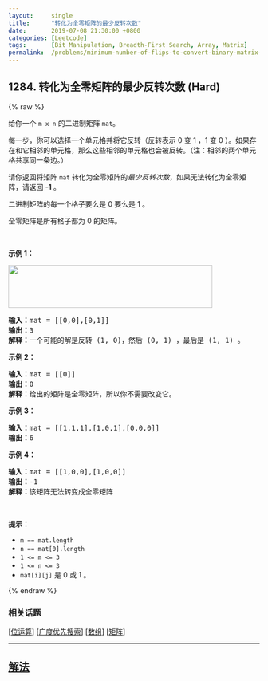 ```yaml
---
layout:     single
title:      "转化为全零矩阵的最少反转次数"
date:       2019-07-08 21:30:00 +0800
categories: [Leetcode]
tags:       [Bit Manipulation, Breadth-First Search, Array, Matrix]
permalink:  /problems/minimum-number-of-flips-to-convert-binary-matrix-to-zero-matrix/
---
```


## 1284. 转化为全零矩阵的最少反转次数 (Hard)

{% raw %}

<p>给你一个&nbsp;<code>m x n</code>&nbsp;的二进制矩阵&nbsp;<code>mat</code>。</p>

<p>每一步，你可以选择一个单元格并将它反转（反转表示 0 变 1 ，1 变 0 ）。如果存在和它相邻的单元格，那么这些相邻的单元格也会被反转。（注：相邻的两个单元格共享同一条边。）</p>

<p>请你返回将矩阵&nbsp;<code>mat</code> 转化为全零矩阵的<em>最少反转次数</em>，如果无法转化为全零矩阵，请返回&nbsp;<strong>-1</strong>&nbsp;。</p>

<p>二进制矩阵的每一个格子要么是 0 要么是 1 。</p>

<p>全零矩阵是所有格子都为 0 的矩阵。</p>

<p>&nbsp;</p>

<p><strong>示例&nbsp;1：</strong></p>

<p><img alt="" src="https://assets.leetcode-cn.com/aliyun-lc-upload/uploads/2019/12/13/matrix.png" style="height: 86px; width: 409px;"></p>

<pre><strong>输入：</strong>mat = [[0,0],[0,1]]
<strong>输出：</strong>3
<strong>解释：</strong>一个可能的解是反转 (1, 0)，然后 (0, 1) ，最后是 (1, 1) 。
</pre>

<p><strong>示例 2：</strong></p>

<pre><strong>输入：</strong>mat = [[0]]
<strong>输出：</strong>0
<strong>解释：</strong>给出的矩阵是全零矩阵，所以你不需要改变它。
</pre>

<p><strong>示例 3：</strong></p>

<pre><strong>输入：</strong>mat = [[1,1,1],[1,0,1],[0,0,0]]
<strong>输出：</strong>6
</pre>

<p><strong>示例 4：</strong></p>

<pre><strong>输入：</strong>mat = [[1,0,0],[1,0,0]]
<strong>输出：</strong>-1
<strong>解释：</strong>该矩阵无法转变成全零矩阵
</pre>

<p>&nbsp;</p>

<p><strong>提示：</strong></p>

<ul>
	<li><code>m ==&nbsp;mat.length</code></li>
	<li><code>n ==&nbsp;mat[0].length</code></li>
	<li><code>1 &lt;= m&nbsp;&lt;= 3</code></li>
	<li><code>1 &lt;= n&nbsp;&lt;= 3</code></li>
	<li><code>mat[i][j]</code>&nbsp;是 0 或 1 。</li>
</ul>

{% endraw %}

### 相关话题
  [[位运算](https://github.com/openset/leetcode/tree/master/tag/bit-manipulation/README.md)]
  [[广度优先搜索](https://github.com/openset/leetcode/tree/master/tag/breadth-first-search/README.md)]
  [[数组](https://github.com/openset/leetcode/tree/master/tag/array/README.md)]
  [[矩阵](https://github.com/openset/leetcode/tree/master/tag/matrix/README.md)]

---

## [解法](https://github.com/openset/leetcode/tree/master/problems/minimum-number-of-flips-to-convert-binary-matrix-to-zero-matrix)
